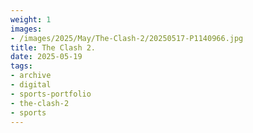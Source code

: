 ```yaml
---
weight: 1
images:
- /images/2025/May/The-Clash-2/20250517-P1140966.jpg
title: The Clash 2.
date: 2025-05-19
tags:
- archive
- digital
- sports-portfolio
- the-clash-2
- sports
---
```


